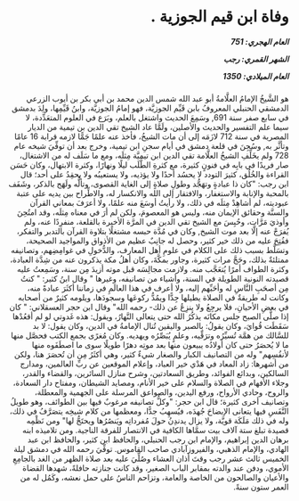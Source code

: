 <h1 dir="rtl">وفاة ابن قيم الجوزية .</h1>

<h5 dir="rtl">العام الهجري:  751

الشهر القمري: رجب

العام الميلادي: 1350</h5>

<p dir="rtl">هو الشَّيخُ الإمامُ العلَّامةُ أبو عبد الله شمس الدين محمد بن أبي بكر بن أيوب الزرعي الدمشقي الحنبلي المعروفُ بابن قَيِّم الجوزيَّة، فهو إمامُ الجوزيَّة، وابنُ قَيِّمِها، ولِدَ بدمشق في سابع صفر سنة 691, وسَمِعَ الحديث واشتغل بالعلم، وبَرَع في العلوم المتعَدِّدة، لا سيما علم التفسير والحديث والأصلين، ولَمَّا عاد الشيخ تقي الدين بن تيمية من الديار المصرية في سنة 712 لازَمَه إلى أن مات الشيخُ، فأخذ عنه علمًا جَمًّا لازمه قرابة 16 عامًا وتأثَّر به, وسُجِنَ في قلعة دمشق في أيام سجنِ ابن تيمية، وخرج بعد أن توفِّيَ شيخه عام 728 ولم يخَلِّفِ الشيخُ العلَّامة تقي الدين ابن تيميَّة مِثلَه، ومع ما سَلَف له من الاشتغال، صار فريدًا في بابِه في فنونٍ كثيرة، مع كثرةِ الطَّلَب ليلًا ونهارًا، وكثرة الابتهال، وكان حَسَن القراءة والخُلُق، كثيرَ التودد لا يحسُد أحدًا ولا يؤذيه، ولا يستعيبُه ولا يحقِدُ على أحد؛ قال ابن رجب: "كان ذا عبادةٍ وتهَجُّد وطولِ صلاةٍ إلى الغاية القصوى، وتألُّه ولَهَج بالذكر، وشَفَف بالمحبة والإنابة والاستغفار، والافتقار إلى الله والانكسار له، والاطِّراح بين يديه على عتبة عبوديته، لم أشاهِدْ مِثلَه في ذلك، ولا رأيتُ أوسَعَ منه علمًا، ولا أعرَفَ بمعاني القرآن والسنَّة وحقائق الإيمان منه، وليس هو المعصومَ، ولكن لم أرَ في معناه مِثلَه، وقد امتُحِنَ وأوذيَ مَرَّات، وحُبِسَ مع الشيخ تقي الدين في المرَّة الأخيرة بالقلعة، منفرِدًا عنه، ولم يُفرَجْ عنه إلَّا بعد موت الشيخ, وكان في مُدَّة حبسه مشتغلًا بتلاوة القرآن بالتدبر والتفكر، ففُتِحَ عليه من ذلك خير كثير، وحصل له جانِبٌ عظيم من الأذواق والمواجيد الصحيحة، وتسَلَّط بسبب ذلك على الكلام في علومِ أهل المعارف، والدُّخولِ في غوامِضِهم، وتصانيفه ممتلئةٌ بذلك، وحَجَّ مرات كثيرة، وجاور بمكَّةَ، وكان أهلُ مكة يذكرون عنه من شِدَّة العبادة، وكثرة الطواف أمرًا يُتعَجَّب منه. ولازمت مجالِسَه قبل موته أزيدَ مِن سنة، وسَمِعتُ عليه قصيدته النونية الطويلة في السنة، وأشياء من تصانيفه، وغيرها " وقال ابنُ كثير: " كنتُ مِن أصحَبِ النَّاسِ له وأحَبِّهم إليه، ولا أعرف في هذا العالَمِ في زماننا أكثَرَ عبادةً منه، وكانت له طريقةٌ في الصلاة يطيلها جِدًّا ويمُدُّ ركوعَها وسجودَها، ويلومه كثيرٌ من أصحابه في بعضِ الأحيانِ، فلا يرجِعُ ولا ينزِعُ عن ذلك- رحمه الله" وقال ابن حجر العسقلاني: " كان إذا صلَّى الصبح جلس مكانَه يذكُرُ الله حتى يتعالى النَّهارُ، ويقول: هذه غَدوتي لو لم أقعُدْها سَقَطَت قُوايَ، وكان يقولُ: بالصبر واليقين تُنال الإمامةُ في الدين، وكان يقول: لا بد للسَّالك من همَّة تُسيِّرُه وترَقِّيه، وعلمٍ يُبَصِّرُه ويهديه. وكان مُغرًى بجمع الكتب فحصَّل منها ما لا يُحصَرُ حتى كان أولادُه يبيعون منها بعد موتِه دهرًا طويلًا سوى ما اصطَفَوه منها لأنفُسِهم" وله من التصانيف الكبار والصغار شيءٌ كثير، وهي أكثَرُ مِن أن تُحصَرَ هنا، ولكن من أشهرها: زاد المعاد في هَدْي خير العباد، وإعلام الموقعين عن ربِّ العالمين، ومدارج السالكين، وبدائع الفوائد، وطريق السعادتين، وشرح منازل السائرين، والقضاء والقدر، وجلاء الأفهام في الصلاة والسلام على خير الأنام، ومصايد الشيطان، ومفتاح دار السعادة، والروح، وحادي الأرواح، ورفع اليدين، والصواعق المرسلة على الجهمية والمعطلة، وتصانيف أخرى كثيرة؛ قال ابن حجر: "وكلُّ تصانيفه مرغوبٌ فيها بين الطوائف، وهو طويلُ النَّفَسِ فيها يتعانى الإيضاحَ جُهدَه، فيُسهِبُ جدًّا، ومعظمها من كلام شيخِه يتصَرَّفُ في ذلك، وله في ذلك مَلَكَة قويَّة، ولا يزال يدندِنُ حولَ مُفرداتِه ويَنصُرُها ويحتَجُّ لها" ومن نَظْمِه قصيدة تبلغ ستة آلاف بيت سمَّاها الكافية في الانتصار للفرقة الناجية. ومن تلاميذه ابنه برهان الدين إبراهيم، والإمام ابن رجب الحنبلي، والحافظ ابن كثير، والحافظ ابن عبد الهادي، والإمام الذهبي، والفيروزآبادي صاحب القاموس. توفِّيَ رحمه الله في دمشق ليلة الخميس ثالث عشر رجب وقتَ أذان العشاء وصُلِّيَ عليه بعد صلاة الظهر من الغد بالجامِعِ الأموي، ودفن عند والدته بمقابر الباب الصغير، وقد كانت جنازته حافلةً، شهدها القضاة والأعيان والصالحون من الخاصة والعامة، وتزاحم الناسُ على حمل نعشه، وكَمُل له من العمر ستون سنةً.</p></br>
